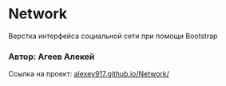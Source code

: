 # Network
Верстка интерфейса социальной сети при помощи Bootstrap

### Автор: Агеев Алекей
<p>Ссылка на проект: <a href="alexey917.github.io/Network/">alexey917.github.io/Network/</a></p>
